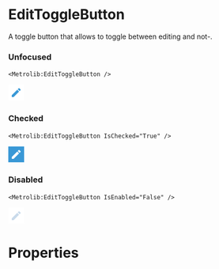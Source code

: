 # EditToggleButton

A toggle button that allows to toggle between editing and not-.

### Unfocused

```xaml
<Metrolib:EditToggleButton />
```
![Image of EditToggleButton, Unfocused](Unfocused.png)

### Checked

```xaml
<Metrolib:EditToggleButton IsChecked="True" />
```
![Image of EditToggleButton, Checked](Checked.png)

### Disabled

```xaml
<Metrolib:EditToggleButton IsEnabled="False" />
```
![Image of EditToggleButton, Disabled](Disabled.png)

# Properties

